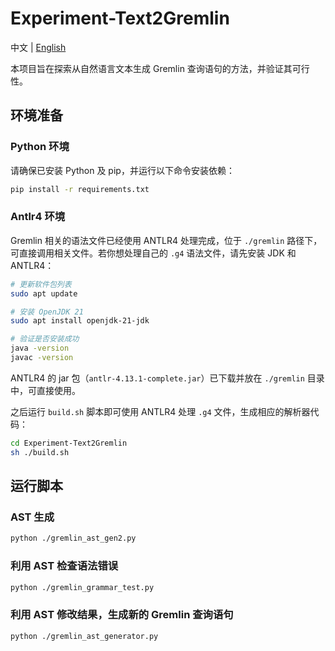 # Experiment-Text2Gremlin
中文 | [English](./READMEW.md)

本项目旨在探索从自然语言文本生成 Gremlin 查询语句的方法，并验证其可行性。

## 环境准备

### Python 环境
请确保已安装 Python 及 pip，并运行以下命令安装依赖：
```bash
pip install -r requirements.txt
```

### Antlr4 环境
Gremlin 相关的语法文件已经使用 ANTLR4 处理完成，位于 `./gremlin` 路径下，可直接调用相关文件。若你想处理自己的 `.g4` 语法文件，请先安装 JDK 和 ANTLR4：

```bash
# 更新软件包列表
sudo apt update

# 安装 OpenJDK 21
sudo apt install openjdk-21-jdk

# 验证是否安装成功
java -version
javac -version
```

ANTLR4 的 jar 包（`antlr-4.13.1-complete.jar`）已下载并放在 `./gremlin` 目录中，可直接使用。

之后运行 `build.sh` 脚本即可使用 ANTLR4 处理 `.g4` 文件，生成相应的解析器代码：

```bash
cd Experiment-Text2Gremlin
sh ./build.sh
```

## 运行脚本

### AST 生成
```bash
python ./gremlin_ast_gen2.py
```

### 利用 AST 检查语法错误
```bash
python ./gremlin_grammar_test.py
```

### 利用 AST 修改结果，生成新的 Gremlin 查询语句
```bash
python ./gremlin_ast_generator.py
```
